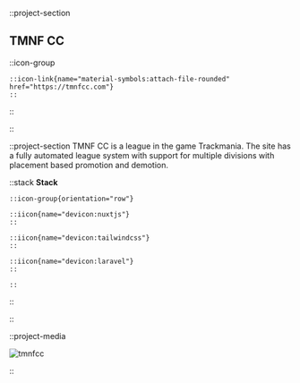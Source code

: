 ::project-section

## TMNF CC

::icon-group

    ::icon-link{name="material-symbols:attach-file-rounded" href="https://tmnfcc.com"}
    ::

::

::

::project-section
TMNF CC is a league in the game Trackmania. The site has a fully automated league system with support for multiple divisions with placement based promotion and demotion.

::stack
**Stack**

    ::icon-group{orientation="row"}

    ::iicon{name="devicon:nuxtjs"}
    ::

    ::iicon{name="devicon:tailwindcss"}
    ::

    ::iicon{name="devicon:laravel"}
    ::

    ::

::

::

::project-media

![tmnfcc](/img/tmnfcc/tmnfcc.png)

::
